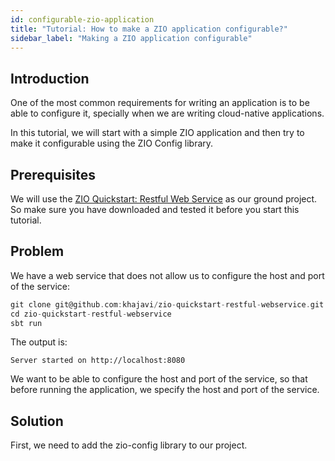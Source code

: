 ```yaml
---
id: configurable-zio-application
title: "Tutorial: How to make a ZIO application configurable?"
sidebar_label: "Making a ZIO application configurable"
---
```


## Introduction

One of the most common requirements for writing an application is to be able to configure it, specially when we are writing cloud-native applications.

In this tutorial, we will start with a simple ZIO application and then try to make it configurable using the ZIO Config library.

## Prerequisites

We will use the [ZIO Quickstart: Restful Web Service](../quickstarts/restful-webservice.md) as our ground project. So make sure you have downloaded and tested it before you start this tutorial.

## Problem

We have a web service that does not allow us to configure the host and port of the service:

```scala
git clone git@github.com:khajavi/zio-quickstart-restful-webservice.git
cd zio-quickstart-restful-webservice
sbt run
```

The output is:

```
Server started on http://localhost:8080
```

We want to be able to configure the host and port of the service, so that before running the application, we specify the host and port of the service.

## Solution

First, we need to add the zio-config library to our project.

```

```